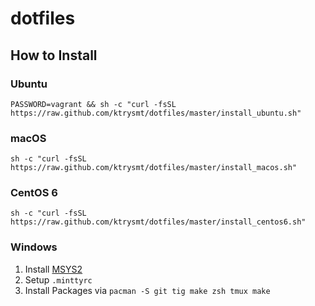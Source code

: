 # dotfiles

## How to Install

### Ubuntu

```
PASSWORD=vagrant && sh -c "curl -fsSL https://raw.github.com/ktrysmt/dotfiles/master/install_ubuntu.sh"
```

### macOS

```
sh -c "curl -fsSL https://raw.github.com/ktrysmt/dotfiles/master/install_macos.sh"
```

### CentOS 6

```
sh -c "curl -fsSL https://raw.github.com/ktrysmt/dotfiles/master/install_centos6.sh"
```

### Windows

1. Install [MSYS2](https://msys2.github.io/)
2. Setup `.minttyrc`
3. Install Packages via `pacman -S git tig make zsh tmux make`
